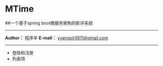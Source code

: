 # MTime
##一个基于spring boot微服务架构的影评系统

---

**Author：** 程序羊
**E-mail：** yyangsir0611@gmail.com

----------

 - 登陆和注册
 - 列表项

